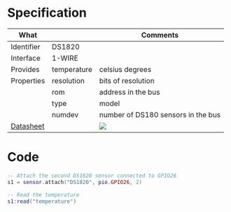 # Specification

| What         |             | Comments                    |
|--------------|-------------|-----------------------------|
| Identifier   | DS1820      |                             |
| Interface    | 1-WIRE      |                             |
| Provides     | temperature | celsius degrees             |
| Properties   | resolution  | bits of resolution          |
|              | rom         | address in the bus          |
|              | type        | model                       |
|              | numdev      | number of DS180 sensors in the bus |
| [Datasheet](https://datasheets.maximintegrated.com/en/ds/DS18S20.pdf)           |             | ![](http://git.whitecatboard.org/ds1820.png)                                  |


# Code

```lua
-- Attach the second DS1820 sensor connected to GPIO26
s1 = sensor.attach("DS1820", pio.GPIO26, 2)

-- Read the temperature
s1:read("temperature")
```